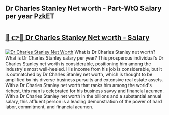## Dr Charles Stanley N𝚎t w𝚘rth - Part-WtQ S𝚊lary per year PzkET

# <h2><a href="http://gc01227.nevu.top/?p=Dr+Charles+Stanley">🔗 👉🔴 Dr Charles Stanley N𝚎t w𝚘rth - S𝚊lary</a></h2>

[![Dr Charles Stanley N𝚎t W𝚘rth](https://i.imgur.com/Oavwk0R.jpeg)](http://gc01227.nevu.top/?p=Dr+Charles+Stanley)
What is Dr Charles Stanley n𝚎t w𝚘rth? What is Dr Charles Stanley s𝚊lary per year?
This prosperous individual's Dr Charles Stanley net worth is considerable, positioning him among the industry's most well-heeled. His income from his job is considerable, but it is outmatched by Dr Charles Stanley net worth, which is thought to be amplified by his diverse business pursuits and extensive real estate assets. With a Dr Charles Stanley net worth that ranks him among the world's richest, this man is celebrated for his business savvy and financial acumen. With a Dr Charles Stanley net worth in the billions and a substantial annual salary, this affluent person is a leading demonstration of the power of hard labor, commitment, and financial acumen.
